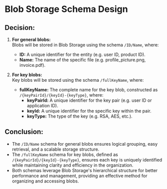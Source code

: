 # Blob Storage Schema Design

## Decision:

1. **For general blobs:**  
   Blobs will be stored in Blob Storage using the schema `/ID/Name`, where:
   - **ID:** A unique identifier for the entity (e.g. user ID, product ID).
   - **Name:** The name of the specific file (e.g. profile_picture.png, invoice.pdf).

2. **For key blobs:**  
   Key blobs will be stored using the schema `/fullKeyName`, where:
   - **fullKeyName:** The complete name for the key blob, constructed as `/{keyPairId}/{keyId}-{keyType}`, where:
     - **keyPairId:** A unique identifier for the key pair (e.g. user ID or application ID).
     - **keyId:** A unique identifier for the specific key within the pair.
     - **keyType:** The type of the key (e.g. RSA, AES, etc.).

## Conclusion:

- The `/ID/Name` schema for general blobs ensures logical grouping, easy retrieval, and a scalable storage structure.
- The `/fullKeyName` schema for key blobs, defined as `/{keyPairId}/{keyId}-{keyType}`, ensures each key is uniquely identified while maintaining clarity and efficiency in the organization.
- Both schemas leverage Blob Storage's hierarchical structure for better performance and management, providing an effective method for organizing and accessing blobs.